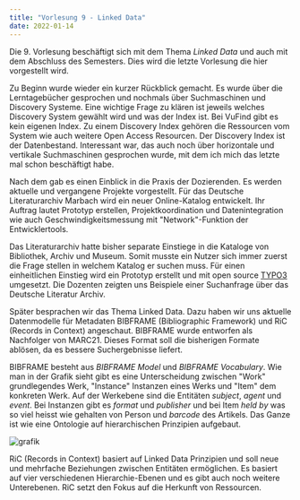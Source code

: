 ```yaml
---
title: "Vorlesung 9 - Linked Data"
date: 2022-01-14
---
```


Die 9. Vorlesung beschäftigt sich mit dem Thema *Linked Data* und auch mit dem Abschluss des Semesters. Dies wird die letzte Vorlesung die hier vorgestellt wird.

Zu Beginn wurde wieder ein kurzer Rückblick gemacht. Es wurde über die Lerntagebücher gesprochen und nochmals über Suchmaschinen und Discovery Systeme. Eine wichtige Frage zu klären ist jeweils welches Discovery System gewählt wird und was der Index ist. Bei VuFind gibt es kein eigenen Index. Zu einem Discovery Index gehören die Ressourcen vom System wie auch weitere Open Access Resourcen. Der Discovery Index ist der Datenbestand. Interessant war, das auch noch über horizontale und vertikale Suchmaschinen gesprochen wurde, mit dem ich mich das letzte mal schon beschäftigt habe.

Nach dem gab es einen Einblick in die Praxis der Dozierenden. Es werden aktuelle und vergangene Projekte vorgestellt. Für das Deutsche Literaturarchiv Marbach wird ein neuer Online-Katalog entwickelt. Ihr Auftrag lautet Prototyp erstellen, Projektkoordination und Datenintegration wie auch Geschwindigkeitsmessung mit "Network"-Funktion der Entwicklertools.

Das Literaturarchiv hatte bisher separate Einstiege in die Kataloge von Bibliothek, Archiv und Museum. Somit musste ein Nutzer sich immer zuerst die Frage stellen in welchem Katalog er suchen muss. Für einen einheitlichen Einstieg wird ein Prototyp erstellt und mit open source [TYPO3](https://typo3.org/) umgesetzt. Die Dozenten zeigten uns Beispiele einer Suchanfrage über das Deutsche Literatur Archiv.

Später besprachen wir das Thema Linked Data. Dazu haben wir uns aktuelle Datenmodelle für Metadaten BIBFRAME (Bibliographic Framework) und RiC (Records in Context) angeschaut. BIBFRAME wurde entworfen als Nachfolger von MARC21. Dieses Format soll die bisherigen Formate ablösen, da es bessere Suchergebnisse liefert. 

BIBFRAME besteht aus *BIBFRAME Model* und *BIBFRAME Vocabulary*. Wie man in der Grafik sieht gibt es eine Unterscheidung zwischen "Work" grundlegendes Werk, "Instance" Instanzen eines Werks und "Item" dem konkreten Werk. Auf der Werkebene sind die Entitäten *subject*, *agent* und *event*. Bei Instanzen gibt es *format* und *publisher* und bei Item *held by* was so viel heisst wie gehalten von Person und *barcode* des Artikels. Das Ganze ist wie eine Ontologie auf hierarchischen Prinzipien aufgebaut.

![grafik](https://user-images.githubusercontent.com/90787818/151720335-f869a756-8434-47cc-8512-a3c035664785.png)

RiC (Records in Context) basiert auf Linked Data Prinzipien und soll neue und mehrfache Beziehungen zwischen Entitäten ermöglichen. Es basiert auf vier verschiedenen Hierarchie-Ebenen und es gibt auch noch weitere Unterebenen. RiC setzt den Fokus auf die Herkunft von Ressourcen.



